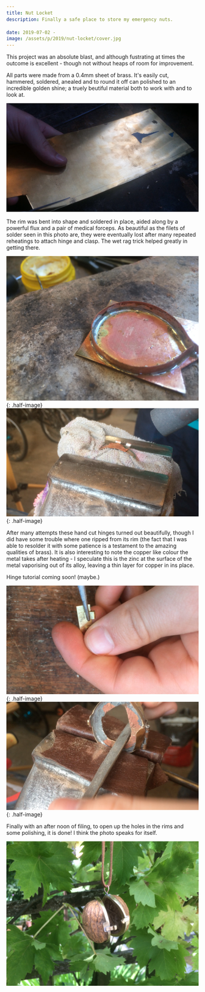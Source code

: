 ```yaml
---
title: Nut Locket
description: Finally a safe place to store my emergency nuts.

date: 2019-07-02 -
image: /assets/p/2019/nut-locket/cover.jpg
---
```


This project was an absolute blast, and although fustrating at times the outcome is excellent - though not without heaps of room for improvement.

All parts were made from a 0.4mm sheet of brass. It's easily cut, hammered, soldered, anealed and to round it off can polished to an incredible golden shine; a truely beutiful material both to work with and to look at.

![All parts were made from a 0.4mm sheet of brass.](/assets/p/2019/nut-locket/sheet.png)

The rim was bent into shape and soldered in place, aided along by a powerful flux and a pair of medical forceps. As beautiful as the filets of solder seen in this photo are, they were eventually lost after many repeated reheatings to attach hinge and clasp. The wet rag trick helped greatly in getting there.

![The rim was bent into shape and soldered in place.](/assets/p/2019/nut-locket/solder1.jpg){: .half-image}
![](/assets/p/2019/nut-locket/solder2.png){: .half-image}

After many attempts these hand cut hinges turned out beautifully, though I did have some trouble where one ripped from its rim (the fact that I was able to resolder it with some patience is a testament to the amazing qualities of brass). It is also interesting to note the copper like colour the metal takes after heating - I speculate this is the zinc at the surface of the metal vaporising out of its alloy, leaving a thin layer for copper in ins place.

Hinge tutorial coming soon! (maybe.)

![After many attempts these hand cut hinges turned out beautifully.](/assets/p/2019/nut-locket/hinge.png){: .half-image}
![The hole in the centre of the rims was opened up with a file.](/assets/p/2019/nut-locket/file.png){: .half-image}

Finally with an after noon of filing, to open up the holes in the rims and some polishing, it is done! I think the photo speaks for itself.

![Done!](/assets/p/2019/nut-locket/final.jpg)

